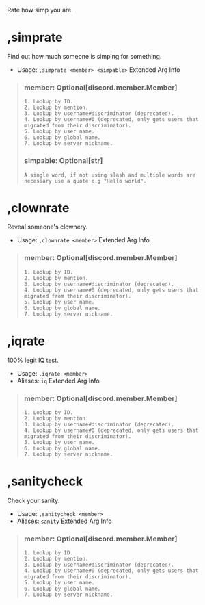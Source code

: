 Rate how simp you are.

# ,simprate
Find out how much someone is simping for something.<br/>
 - Usage: `,simprate <member> <simpable>`
Extended Arg Info
> ### member: Optional[discord.member.Member]
> 
> 
>     1. Lookup by ID.
>     2. Lookup by mention.
>     3. Lookup by username#discriminator (deprecated).
>     4. Lookup by username#0 (deprecated, only gets users that migrated from their discriminator).
>     5. Lookup by user name.
>     6. Lookup by global name.
>     7. Lookup by server nickname.
> 
>     
> ### simpable: Optional[str]
> ```
> A single word, if not using slash and multiple words are necessary use a quote e.g "Hello world".
> ```
# ,clownrate
Reveal someone's clownery.<br/>
 - Usage: `,clownrate <member>`
Extended Arg Info
> ### member: Optional[discord.member.Member]
> 
> 
>     1. Lookup by ID.
>     2. Lookup by mention.
>     3. Lookup by username#discriminator (deprecated).
>     4. Lookup by username#0 (deprecated, only gets users that migrated from their discriminator).
>     5. Lookup by user name.
>     6. Lookup by global name.
>     7. Lookup by server nickname.
> 
>     
# ,iqrate
100% legit IQ test.<br/>
 - Usage: `,iqrate <member>`
 - Aliases: `iq`
Extended Arg Info
> ### member: Optional[discord.member.Member]
> 
> 
>     1. Lookup by ID.
>     2. Lookup by mention.
>     3. Lookup by username#discriminator (deprecated).
>     4. Lookup by username#0 (deprecated, only gets users that migrated from their discriminator).
>     5. Lookup by user name.
>     6. Lookup by global name.
>     7. Lookup by server nickname.
> 
>     
# ,sanitycheck
Check your sanity.<br/>
 - Usage: `,sanitycheck <member>`
 - Aliases: `sanity`
Extended Arg Info
> ### member: Optional[discord.member.Member]
> 
> 
>     1. Lookup by ID.
>     2. Lookup by mention.
>     3. Lookup by username#discriminator (deprecated).
>     4. Lookup by username#0 (deprecated, only gets users that migrated from their discriminator).
>     5. Lookup by user name.
>     6. Lookup by global name.
>     7. Lookup by server nickname.
> 
>     
